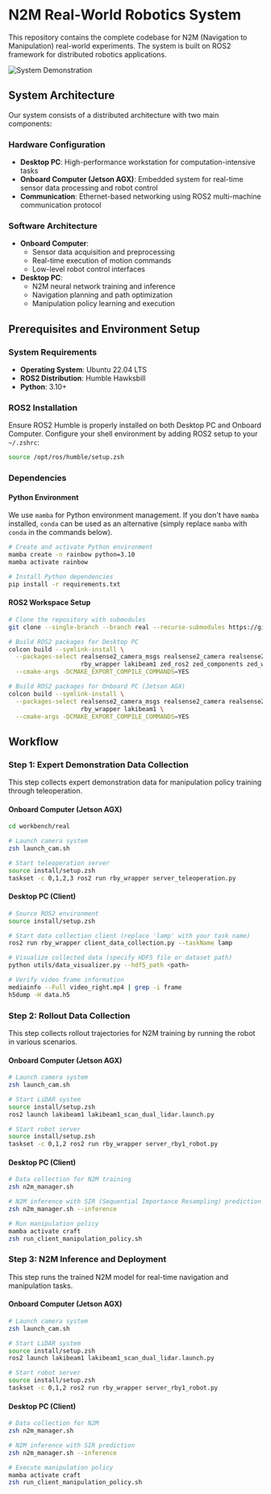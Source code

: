 # N2M Real-World Robotics System

This repository contains the complete codebase for N2M (Navigation to Manipulation) real-world experiments. The system is built on ROS2 framework for distributed robotics applications.

![System Demonstration](doc/Teaser_real.gif)


## System Architecture

Our system consists of a distributed architecture with two main components:

### Hardware Configuration
- **Desktop PC**: High-performance workstation for computation-intensive tasks
- **Onboard Computer (Jetson AGX)**: Embedded system for real-time sensor data processing and robot control
- **Communication**: Ethernet-based networking using ROS2 multi-machine communication protocol

### Software Architecture
- **Onboard Computer**: 
  - Sensor data acquisition and preprocessing
  - Real-time execution of motion commands
  - Low-level robot control interfaces
- **Desktop PC**: 
  - N2M neural network training and inference
  - Navigation planning and path optimization
  - Manipulation policy learning and execution

## Prerequisites and Environment Setup

### System Requirements
- **Operating System**: Ubuntu 22.04 LTS
- **ROS2 Distribution**: Humble Hawksbill
- **Python**: 3.10+

### ROS2 Installation
Ensure ROS2 Humble is properly installed on both Desktop PC and Onboard Computer. Configure your shell environment by adding ROS2 setup to your `~/.zshrc`:

```bash
source /opt/ros/humble/setup.zsh
```

### Dependencies

#### Python Environment
We use `mamba` for Python environment management. If you don't have `mamba` installed, `conda` can be used as an alternative (simply replace `mamba` with `conda` in the commands below).

```bash
# Create and activate Python environment
mamba create -n rainbow python=3.10
mamba activate rainbow

# Install Python dependencies
pip install -r requirements.txt
```

#### ROS2 Workspace Setup

```bash
# Clone the repository with submodules
git clone --single-branch --branch real --recurse-submodules https://github.com/clvrai/N2M.git

# Build ROS2 packages for Desktop PC
colcon build --symlink-install \
  --packages-select realsense2_camera_msgs realsense2_camera realsense2_description \
                    rby_wrapper lakibeam1 zed_ros2 zed_components zed_wrapper \
  --cmake-args -DCMAKE_EXPORT_COMPILE_COMMANDS=YES

# Build ROS2 packages for Onboard PC (Jetson AGX)
colcon build --symlink-install \
  --packages-select realsense2_camera_msgs realsense2_camera realsense2_description \
                    rby_wrapper lakibeam1 \
  --cmake-args -DCMAKE_EXPORT_COMPILE_COMMANDS=YES
```
## Workflow

### Step 1: Expert Demonstration Data Collection

This step collects expert demonstration data for manipulation policy training through teleoperation.

#### Onboard Computer (Jetson AGX)
```bash
cd workbench/real

# Launch camera system
zsh launch_cam.sh

# Start teleoperation server
source install/setup.zsh
taskset -c 0,1,2,3 ros2 run rby_wrapper server_teleoperation.py
```

#### Desktop PC (Client)
```bash
# Source ROS2 environment
source install/setup.zsh

# Start data collection client (replace 'lamp' with your task name)
ros2 run rby_wrapper client_data_collection.py --taskName lamp

# Visualize collected data (specify HDF5 file or dataset path)
python utils/data_visualizer.py --hdf5_path <path>

# Verify video frame information
mediainfo --Full video_right.mp4 | grep -i frame
h5dump -H data.h5
```

### Step 2: Rollout Data Collection

This step collects rollout trajectories for N2M training by running the robot in various scenarios.

#### Onboard Computer (Jetson AGX)
```bash
# Launch camera system
zsh launch_cam.sh

# Start LiDAR system
source install/setup.zsh
ros2 launch lakibeam1 lakibeam1_scan_dual_lidar.launch.py

# Start robot server
source install/setup.zsh
taskset -c 0,1,2 ros2 run rby_wrapper server_rby1_robot.py
```

#### Desktop PC (Client)
```bash
# Data collection for N2M training
zsh n2m_manager.sh

# N2M inference with SIR (Sequential Importance Resampling) prediction
zsh n2m_manager.sh --inference

# Run manipulation policy
mamba activate craft
zsh run_client_manipulation_policy.sh
```

### Step 3: N2M Inference and Deployment

This step runs the trained N2M model for real-time navigation and manipulation tasks.

#### Onboard Computer (Jetson AGX)
```bash
# Launch camera system
zsh launch_cam.sh

# Start LiDAR system
source install/setup.zsh
ros2 launch lakibeam1 lakibeam1_scan_dual_lidar.launch.py

# Start robot server
source install/setup.zsh
taskset -c 0,1,2 ros2 run rby_wrapper server_rby1_robot.py
```

#### Desktop PC (Client)
```bash
# Data collection for N2M
zsh n2m_manager.sh

# N2M inference with SIR prediction
zsh n2m_manager.sh --inference

# Execute manipulation policy
mamba activate craft
zsh run_client_manipulation_policy.sh
```
<!-- # Acknowledgement -->


<!-- 
# Utils
```zsh
# zed camera, zed helper
zsh launch_zed.sh

# stitch
ros2 run rby_wrapper client_helper_stitch

# mapping
ros2 launch rby_wrapper mapping.launch.py

# lidar process
ros2 run rby_wrapper laser_helper

# vis
ros2 launch rby_wrapper display.launch.py

# base keyboard control
python utils/base_controller.py

# cam PCL
ros2 launch rby_wrapper campcl_helper.launch.py

# launch other cam
ros2 launch realsense2_camera rby_head_cam_depth.py

ros2 service call /slam_toolbox/save_map slam_toolbox/srv/SaveMap "name: 
    data: './maps/room1'"

# localization
ros2 launch rby_wrapper localization.launch.py map_file_name:=./maps/room
``` -->

